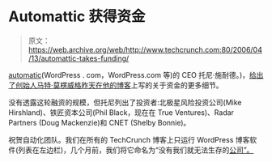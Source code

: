 # Automattic 获得资金

> 原文：<https://web.archive.org/web/http://www.techcrunch.com:80/2006/04/13/automattic-takes-funding/>

[](https://web.archive.org/web/20211018035859/http://www.automattic.com/)[automatic](https://web.archive.org/web/20211018035859/http://www.automattic.com/)(WordPress . com，WordPress.com 等)的 CEO 托尼·施耐德。)，[给出了创始人马特·莫楞威格昨天在他的博客](https://web.archive.org/web/20211018035859/http://toni.wordpress.com/2006/04/13/automattic-funding/)上写的关于资金的更多细节。

没有透露这轮融资的规模，但托尼列出了投资者:北极星风险投资公司(Mike Hirshland)、铁匠资本公司(Phil Black，现在在 True Ventures)、Radar Partners (Doug Mackenzie)和 CNET (Shelby Bonnie)。

祝贺自动化团队。我们在所有的 TechCrunch 博客上只运行 WordPress 博客软件(列表在左边栏)，几个月前，我们将它命名为“没有我们就无法生存的[公司”。](https://web.archive.org/web/20211018035859/http://www.beta.techcrunch.com/2005/12/30/web-20-companies-i-couldnt-live-without/)